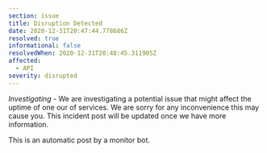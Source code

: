 ```yaml
---
section: issue
title: Disruption Detected
date: 2020-12-31T20:47:44.778686Z
resolved: true
informational: false
resolvedWhen: 2020-12-31T20:48:45.311905Z
affected:
  - API
severity: disrupted
---
```

*Investigating* - We are investigating a potential issue that might affect the uptime of one our of services. We are sorry for any inconvenience this may cause you. This incident post will be updated once we have more information.

This is an automatic post by a monitor bot.
        